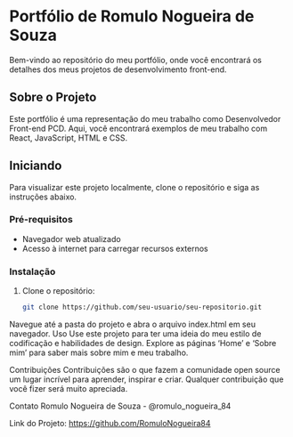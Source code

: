# Portfólio de Romulo Nogueira de Souza

Bem-vindo ao repositório do meu portfólio, onde você encontrará os detalhes dos meus projetos de desenvolvimento front-end.

## Sobre o Projeto

Este portfólio é uma representação do meu trabalho como Desenvolvedor Front-end PCD. Aqui, você encontrará exemplos de meu trabalho com React, JavaScript, HTML e CSS.

## Iniciando

Para visualizar este projeto localmente, clone o repositório e siga as instruções abaixo.

### Pré-requisitos

- Navegador web atualizado
- Acesso à internet para carregar recursos externos

### Instalação

1. Clone o repositório:
   ```sh
   git clone https://github.com/seu-usuario/seu-repositorio.git

Navegue até a pasta do projeto e abra o arquivo index.html em seu navegador.
Uso
Use este projeto para ter uma ideia do meu estilo de codificação e habilidades de design. Explore as páginas ‘Home’ e ‘Sobre mim’ para saber mais sobre mim e meu trabalho.

Contribuições
Contribuições são o que fazem a comunidade open source um lugar incrível para aprender, inspirar e criar. Qualquer contribuição que você fizer será muito apreciada.

Contato
Romulo Nogueira de Souza - @romulo_nogueira_84

Link do Projeto: https://github.com/RomuloNogueira84

